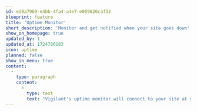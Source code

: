 ```yaml
---
id: ed9a7969-e4bb-4fa4-a4e7-e069626caf32
blueprint: feature
title: 'Uptime Monitor'
short_description: 'Monitor and get notified when your site goes down'
show_on_homepage: true
updated_by: 1
updated_at: 1724786183
icon: uptime
planned: false
show_in_menu: true
content:
  -
    type: paragraph
    content:
      -
        type: text
        text: "Vigilant's uptime monitor will connect to your site at your specified interval. Each time it does it will gather latency information. "
---
```

